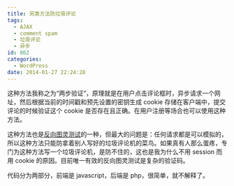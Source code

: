 ```yaml
---
title: 另类方法防垃圾评论
tags:
  - AJAX
  - comment spam
  - 垃圾评论
  - 异步
id: 862
categories:
  - WordPress
date: 2014-01-27 22:24:28
---
```


这种方法我称之为“两步验证”，原理就是在用户点击评论框时，异步请求一个网址，然后根据当前的时间戳和预先设置的密钥生成 cookie 存储在客户端中，提交评论的时候验证这个 cookie 是否存在且正确。在用户注册等场合也可以使用这种方法。

这种方法也是[反向图灵测试](https://en.wikipedia.org/wiki/Reverse_Turing_test)的一种，但最大的问题是：任何请求都是可以模拟的，所以这种方法只能防拿着别人写好的垃圾评论机的菜鸟。如果真有人那么蛋疼，专门为这种方法写一个垃圾评论机，是防不住的，这也是我为什么不用 session 而用 cookie 的原因。目前唯一有效的反向图灵测试是复杂的验证码。

代码分为两部分，前端是 javascript，后端是 php，很简单，就不解释了。

<script src="https://gist.github.com/jat001/8639850.js"></script>